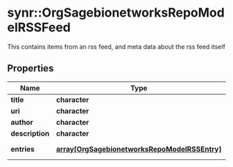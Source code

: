 # synr::OrgSagebionetworksRepoModelRSSFeed

This contains items from an rss feed, and meta data about the rss feed itself

## Properties
Name | Type | Description | Notes
------------ | ------------- | ------------- | -------------
**title** | **character** |  | [optional] 
**uri** | **character** |  | [optional] 
**author** | **character** |  | [optional] 
**description** | **character** |  | [optional] 
**entries** | [**array[OrgSagebionetworksRepoModelRSSEntry]**](org.sagebionetworks.repo.model.RSSEntry.md) | The list of rss entries. | [optional] 


